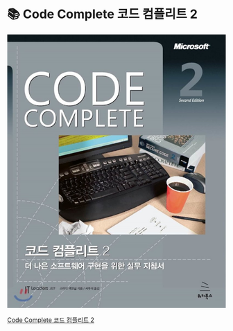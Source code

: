 # 📚 Code Complete 코드 컴플리트 2

![Code Complete 코드 컴플리트 2](./images/23cr66n233ot-2020-09-19-03-45-23.png)

[Code Complete 코드 컴플리트 2](http://www.yes24.com/Product/Goods/44130507)

